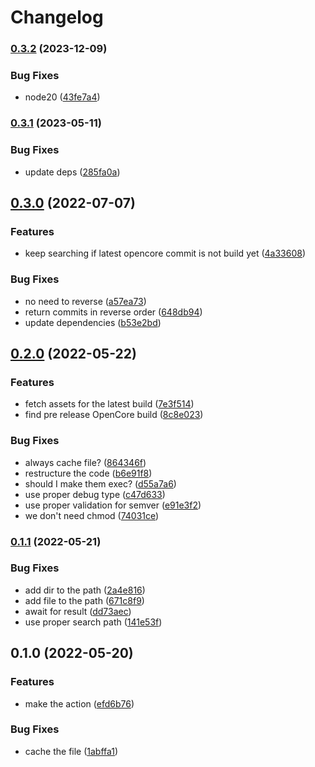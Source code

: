 # Changelog

### [0.3.2](https://www.github.com/brokeyourbike/ocvalidate-action/compare/v0.3.1...v0.3.2) (2023-12-09)


### Bug Fixes

* node20 ([43fe7a4](https://www.github.com/brokeyourbike/ocvalidate-action/commit/43fe7a484fb3f8e603dddd2e96d6af646be8c79e))

### [0.3.1](https://www.github.com/brokeyourbike/ocvalidate-action/compare/v0.3.0...v0.3.1) (2023-05-11)


### Bug Fixes

* update deps ([285fa0a](https://www.github.com/brokeyourbike/ocvalidate-action/commit/285fa0a2f1118bc2affa4dea12b5bfbdd72e25bf))

## [0.3.0](https://www.github.com/brokeyourbike/ocvalidate-action/compare/v0.2.0...v0.3.0) (2022-07-07)


### Features

* keep searching if latest opencore commit is not build yet ([4a33608](https://www.github.com/brokeyourbike/ocvalidate-action/commit/4a33608fdcdc4b51b0f9a7d41b371ce6addfadd9))


### Bug Fixes

* no need to reverse ([a57ea73](https://www.github.com/brokeyourbike/ocvalidate-action/commit/a57ea73cb590b77c8fc1c391034d21e55183face))
* return commits in reverse order ([648db94](https://www.github.com/brokeyourbike/ocvalidate-action/commit/648db9481664601132d202b50cd93fe088533f2f))
* update dependencies ([b53e2bd](https://www.github.com/brokeyourbike/ocvalidate-action/commit/b53e2bd48dce82b9a0ddd0fa131470c65cf0b728))

## [0.2.0](https://www.github.com/brokeyourbike/ocvalidate-action/compare/v0.1.1...v0.2.0) (2022-05-22)


### Features

* fetch assets for the latest build ([7e3f514](https://www.github.com/brokeyourbike/ocvalidate-action/commit/7e3f514e774abc17777d01a5b657bbacd4b1fae1))
* find pre release OpenCore build ([8c8e023](https://www.github.com/brokeyourbike/ocvalidate-action/commit/8c8e023b014d9cfe39fb8b5d14731ff06ebc022e))


### Bug Fixes

* always cache file? ([864346f](https://www.github.com/brokeyourbike/ocvalidate-action/commit/864346fc45c3cf83877d7f9dc020379f03c6cbbd))
* restructure the code ([b6e91f8](https://www.github.com/brokeyourbike/ocvalidate-action/commit/b6e91f812e8d2c959c8444069be5af3d8856c32b))
* should I make them exec? ([d55a7a6](https://www.github.com/brokeyourbike/ocvalidate-action/commit/d55a7a6b1f604a861c19c17c5e423f7d82d6cbbe))
* use proper debug type ([c47d633](https://www.github.com/brokeyourbike/ocvalidate-action/commit/c47d63316b092d7351f303b3d7ae8bb37e641e1c))
* use proper validation for semver ([e91e3f2](https://www.github.com/brokeyourbike/ocvalidate-action/commit/e91e3f20136fdb474303213a3947c6af38a79e5e))
* we don't need chmod ([74031ce](https://www.github.com/brokeyourbike/ocvalidate-action/commit/74031ce906091ef9b042930941370e276d85e91b))

### [0.1.1](https://www.github.com/brokeyourbike/ocvalidate-action/compare/v0.1.0...v0.1.1) (2022-05-21)


### Bug Fixes

* add dir to the path ([2a4e816](https://www.github.com/brokeyourbike/ocvalidate-action/commit/2a4e816fcf2455acc9b43e6c60ab98f1874382db))
* add file to the path ([671c8f9](https://www.github.com/brokeyourbike/ocvalidate-action/commit/671c8f9211189766a7117452dab1cebaeefc1915))
* await for result ([dd73aec](https://www.github.com/brokeyourbike/ocvalidate-action/commit/dd73aec46438a8f393923412fefddfc23f7e50c8))
* use proper search path ([141e53f](https://www.github.com/brokeyourbike/ocvalidate-action/commit/141e53f69537d99fb33eb7e2c5b924dacee5f80e))

## 0.1.0 (2022-05-20)


### Features

* make the action ([efd6b76](https://www.github.com/brokeyourbike/ocvalidate-action/commit/efd6b761a9af84fcb197d5569b280ea288bb68e5))


### Bug Fixes

* cache the file ([1abffa1](https://www.github.com/brokeyourbike/ocvalidate-action/commit/1abffa16b6839a4a57450f0a68ae4fb4a59fc487))
